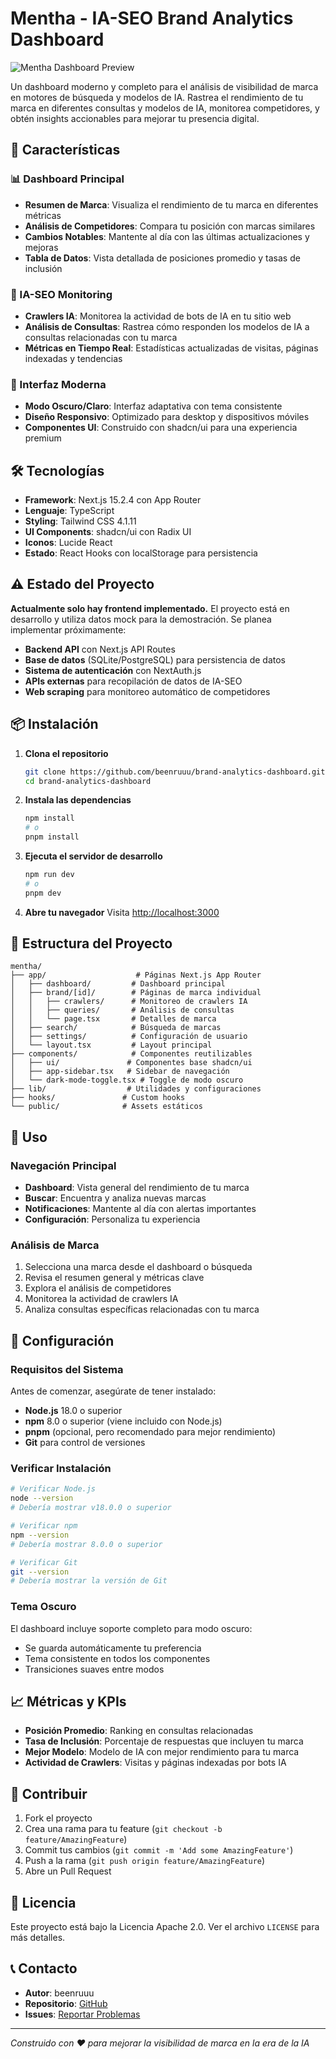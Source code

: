 # Mentha - IA-SEO Brand Analytics Dashboard

![Mentha Dashboard Preview](dashboard-preview.jpeg)

Un dashboard moderno y completo para el análisis de visibilidad de marca en motores de búsqueda y modelos de IA. Rastrea el rendimiento de tu marca en diferentes consultas y modelos de IA, monitorea competidores, y obtén insights accionables para mejorar tu presencia digital.

## 🚀 Características

### 📊 Dashboard Principal
- **Resumen de Marca**: Visualiza el rendimiento de tu marca en diferentes métricas
- **Análisis de Competidores**: Compara tu posición con marcas similares
- **Cambios Notables**: Mantente al día con las últimas actualizaciones y mejoras
- **Tabla de Datos**: Vista detallada de posiciones promedio y tasas de inclusión

### 🤖 IA-SEO Monitoring
- **Crawlers IA**: Monitorea la actividad de bots de IA en tu sitio web
- **Análisis de Consultas**: Rastrea cómo responden los modelos de IA a consultas relacionadas con tu marca
- **Métricas en Tiempo Real**: Estadísticas actualizadas de visitas, páginas indexadas y tendencias

### 🎨 Interfaz Moderna
- **Modo Oscuro/Claro**: Interfaz adaptativa con tema consistente
- **Diseño Responsivo**: Optimizado para desktop y dispositivos móviles
- **Componentes UI**: Construido con shadcn/ui para una experiencia premium

## 🛠️ Tecnologías

- **Framework**: Next.js 15.2.4 con App Router
- **Lenguaje**: TypeScript
- **Styling**: Tailwind CSS 4.1.11
- **UI Components**: shadcn/ui con Radix UI
- **Iconos**: Lucide React
- **Estado**: React Hooks con localStorage para persistencia

## ⚠️ Estado del Proyecto

**Actualmente solo hay frontend implementado.** El proyecto está en desarrollo y utiliza datos mock para la demostración. Se planea implementar próximamente:

- **Backend API** con Next.js API Routes
- **Base de datos** (SQLite/PostgreSQL) para persistencia de datos
- **Sistema de autenticación** con NextAuth.js
- **APIs externas** para recopilación de datos de IA-SEO
- **Web scraping** para monitoreo automático de competidores

## 📦 Instalación

1. **Clona el repositorio**
   ```bash
   git clone https://github.com/beenruuu/brand-analytics-dashboard.git
   cd brand-analytics-dashboard
   ```

2. **Instala las dependencias**
   ```bash
   npm install
   # o
   pnpm install
   ```

3. **Ejecuta el servidor de desarrollo**
   ```bash
   npm run dev
   # o
   pnpm dev
   ```

4. **Abre tu navegador**
   Visita [http://localhost:3000](http://localhost:3000)

## 📁 Estructura del Proyecto

```
mentha/
├── app/                    # Páginas Next.js App Router
│   ├── dashboard/         # Dashboard principal
│   ├── brand/[id]/        # Páginas de marca individual
│   │   ├── crawlers/      # Monitoreo de crawlers IA
│   │   ├── queries/       # Análisis de consultas
│   │   └── page.tsx       # Detalles de marca
│   ├── search/            # Búsqueda de marcas
│   ├── settings/          # Configuración de usuario
│   └── layout.tsx         # Layout principal
├── components/            # Componentes reutilizables
│   ├── ui/               # Componentes base shadcn/ui
│   ├── app-sidebar.tsx   # Sidebar de navegación
│   └── dark-mode-toggle.tsx # Toggle de modo oscuro
├── lib/                  # Utilidades y configuraciones
├── hooks/               # Custom hooks
└── public/              # Assets estáticos
```

## 🎯 Uso

### Navegación Principal
- **Dashboard**: Vista general del rendimiento de tu marca
- **Buscar**: Encuentra y analiza nuevas marcas
- **Notificaciones**: Mantente al día con alertas importantes
- **Configuración**: Personaliza tu experiencia

### Análisis de Marca
1. Selecciona una marca desde el dashboard o búsqueda
2. Revisa el resumen general y métricas clave
3. Explora el análisis de competidores
4. Monitorea la actividad de crawlers IA
5. Analiza consultas específicas relacionadas con tu marca

## 🔧 Configuración

### Requisitos del Sistema

Antes de comenzar, asegúrate de tener instalado:

- **Node.js** 18.0 o superior
- **npm** 8.0 o superior (viene incluido con Node.js)
- **pnpm** (opcional, pero recomendado para mejor rendimiento)
- **Git** para control de versiones

### Verificar Instalación

```bash
# Verificar Node.js
node --version
# Debería mostrar v18.0.0 o superior

# Verificar npm
npm --version
# Debería mostrar 8.0.0 o superior

# Verificar Git
git --version
# Debería mostrar la versión de Git
```

### Tema Oscuro
El dashboard incluye soporte completo para modo oscuro:
- Se guarda automáticamente tu preferencia
- Tema consistente en todos los componentes
- Transiciones suaves entre modos

## 📈 Métricas y KPIs

- **Posición Promedio**: Ranking en consultas relacionadas
- **Tasa de Inclusión**: Porcentaje de respuestas que incluyen tu marca
- **Mejor Modelo**: Modelo de IA con mejor rendimiento para tu marca
- **Actividad de Crawlers**: Visitas y páginas indexadas por bots IA

## 🤝 Contribuir

1. Fork el proyecto
2. Crea una rama para tu feature (`git checkout -b feature/AmazingFeature`)
3. Commit tus cambios (`git commit -m 'Add some AmazingFeature'`)
4. Push a la rama (`git push origin feature/AmazingFeature`)
5. Abre un Pull Request

## 📝 Licencia

Este proyecto está bajo la Licencia Apache 2.0. Ver el archivo `LICENSE` para más detalles.

## 📞 Contacto

- **Autor**: beenruuu
- **Repositorio**: [GitHub](https://github.com/beenruuu/brand-analytics-dashboard)
- **Issues**: [Reportar Problemas](https://github.com/beenruuu/brand-analytics-dashboard/issues)

---

*Construido con ❤️ para mejorar la visibilidad de marca en la era de la IA*